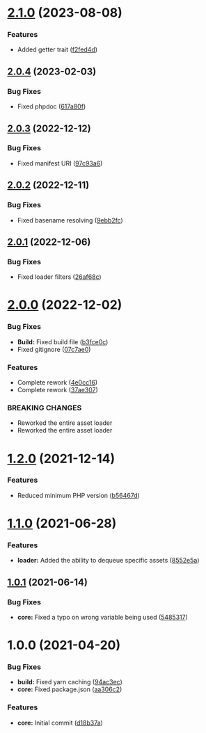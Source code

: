 # [2.1.0](https://github.com/oblakstudio/wp-asset-loader/compare/v2.0.4...v2.1.0) (2023-08-08)


### Features

* Added getter trait ([f2fed4d](https://github.com/oblakstudio/wp-asset-loader/commit/f2fed4dbaebd999726a1e329038d6ee75ed45ab7))

## [2.0.4](https://github.com/oblakstudio/wp-asset-loader/compare/v2.0.3...v2.0.4) (2023-02-03)


### Bug Fixes

* Fixed phpdoc ([617a80f](https://github.com/oblakstudio/wp-asset-loader/commit/617a80f8acd2df9d87268d5673130695d2f8258a))

## [2.0.3](https://github.com/oblakstudio/wp-asset-loader/compare/v2.0.2...v2.0.3) (2022-12-12)


### Bug Fixes

* Fixed manifest URI ([97c93a6](https://github.com/oblakstudio/wp-asset-loader/commit/97c93a68b6301c2be8b2f9d10e0ee8119f2a7f1e))

## [2.0.2](https://github.com/oblakstudio/wp-asset-loader/compare/v2.0.1...v2.0.2) (2022-12-11)


### Bug Fixes

* Fixed basename resolving ([9ebb2fc](https://github.com/oblakstudio/wp-asset-loader/commit/9ebb2fc910b8e500eb9504cb164def9b413845d1))

## [2.0.1](https://github.com/oblakstudio/wp-asset-loader/compare/v2.0.0...v2.0.1) (2022-12-06)


### Bug Fixes

* Fixed loader filters ([26af68c](https://github.com/oblakstudio/wp-asset-loader/commit/26af68c2f9c063d9f1e65c0bcb6943e45e18146e))

# [2.0.0](https://github.com/oblakstudio/asset-loader/compare/v1.2.0...v2.0.0) (2022-12-02)


### Bug Fixes

* **Build:** Fixed build file ([b3fce0c](https://github.com/oblakstudio/asset-loader/commit/b3fce0cc1b6aac5ffc22fc1ba45fd2bac8f67519))
* Fixed gitignore ([07c7ae0](https://github.com/oblakstudio/asset-loader/commit/07c7ae027ccd5b3fde010ec87a7627b40f0cb3f3))


### Features

* Complete rework ([4e0cc16](https://github.com/oblakstudio/asset-loader/commit/4e0cc16430f894e3558266796790deaa01176a6f))
* Complete rework ([37ae307](https://github.com/oblakstudio/asset-loader/commit/37ae3079d3d0b887c98853ec050c3a669c793be2))


### BREAKING CHANGES

* Reworked the entire asset loader
* Reworked the entire asset loader

# [1.2.0](https://github.com/oblakstudio/asset-loader/compare/v1.1.0...v1.2.0) (2021-12-14)


### Features

* Reduced minimum PHP version ([b56467d](https://github.com/oblakstudio/asset-loader/commit/b56467d6e2f54a11581ceab285a9e6fdf7dfd2b8))

# [1.1.0](https://github.com/oblakstudio/asset-loader/compare/v1.0.1...v1.1.0) (2021-06-28)


### Features

* **loader:** Added the ability to dequeue specific assets ([8552e5a](https://github.com/oblakstudio/asset-loader/commit/8552e5a227eac70d1c1e02e1cf419d3d32176b79))

## [1.0.1](https://github.com/oblakstudio/asset-loader/compare/v1.0.0...v1.0.1) (2021-06-14)


### Bug Fixes

* **core:** Fixed a typo on wrong variable being used ([5485317](https://github.com/oblakstudio/asset-loader/commit/54853175d61772b0b27f0b7c2bccf024ae8e738b))

# 1.0.0 (2021-04-20)


### Bug Fixes

* **build:** Fixed yarn caching ([94ac3ec](https://github.com/oblakstudio/asset-loader/commit/94ac3ec52bb9f4e22d4119fbf306a716d9133f13))
* **core:** Fixed package.json ([aa306c2](https://github.com/oblakstudio/asset-loader/commit/aa306c213768743ee1cabbd11653296ee7ba116d))


### Features

* **core:** Initial commit ([d18b37a](https://github.com/oblakstudio/asset-loader/commit/d18b37a4ef76499f6c64adc786738cbf29a19a5c))

